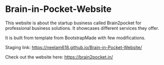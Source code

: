 # Brain-in-Pocket-Website


This website is about the startup business called Brain2pocket for professional business solutions. It showcases different services they offer.

It is built from template from BootstrapMade with few modifications.

Staging link: https://neelam618.github.io/Brain-in-Pocket-Website/

Check out the website here: https://brain2pocket.in/

